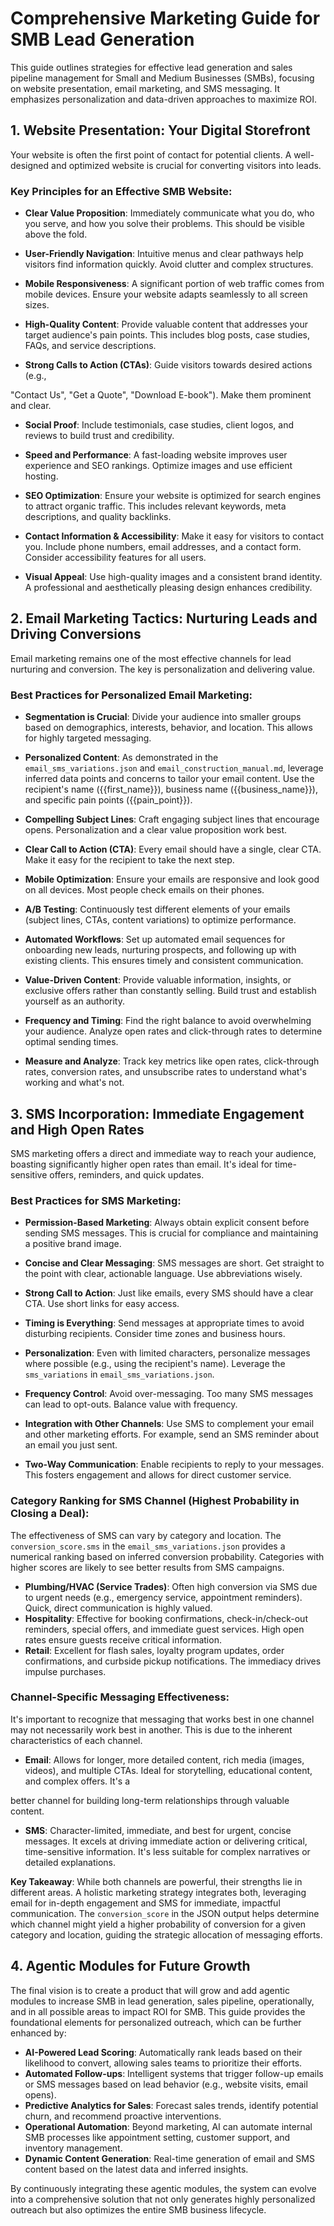  # Comprehensive Marketing Guide for SMB Lead Generation

This guide outlines strategies for effective lead generation and sales pipeline management for Small and Medium Businesses (SMBs), focusing on website presentation, email marketing, and SMS messaging. It emphasizes personalization and data-driven approaches to maximize ROI.

## 1. Website Presentation: Your Digital Storefront

Your website is often the first point of contact for potential clients. A well-designed and optimized website is crucial for converting visitors into leads.

### Key Principles for an Effective SMB Website:

-   **Clear Value Proposition**: Immediately communicate what you do, who you serve, and how you solve their problems. This should be visible above the fold.

-   **User-Friendly Navigation**: Intuitive menus and clear pathways help visitors find information quickly. Avoid clutter and complex structures.

-   **Mobile Responsiveness**: A significant portion of web traffic comes from mobile devices. Ensure your website adapts seamlessly to all screen sizes.

-   **High-Quality Content**: Provide valuable content that addresses your target audience's pain points. This includes blog posts, case studies, FAQs, and service descriptions.

-   **Strong Calls to Action (CTAs)**: Guide visitors towards desired actions (e.g., 


 "Contact Us", "Get a Quote", "Download E-book"). Make them prominent and clear.

-   **Social Proof**: Include testimonials, case studies, client logos, and reviews to build trust and credibility.

-   **Speed and Performance**: A fast-loading website improves user experience and SEO rankings. Optimize images and use efficient hosting.

-   **SEO Optimization**: Ensure your website is optimized for search engines to attract organic traffic. This includes relevant keywords, meta descriptions, and quality backlinks.

-   **Contact Information & Accessibility**: Make it easy for visitors to contact you. Include phone numbers, email addresses, and a contact form. Consider accessibility features for all users.

-   **Visual Appeal**: Use high-quality images and a consistent brand identity. A professional and aesthetically pleasing design enhances credibility.

## 2. Email Marketing Tactics: Nurturing Leads and Driving Conversions

Email marketing remains one of the most effective channels for lead nurturing and conversion. The key is personalization and delivering value.

### Best Practices for Personalized Email Marketing:

-   **Segmentation is Crucial**: Divide your audience into smaller groups based on demographics, interests, behavior, and location. This allows for highly targeted messaging.

-   **Personalized Content**: As demonstrated in the `email_sms_variations.json` and `email_construction_manual.md`, leverage inferred data points and concerns to tailor your email content. Use the recipient's name ({{first_name}}), business name ({{business_name}}), and specific pain points ({{pain_point}}).

-   **Compelling Subject Lines**: Craft engaging subject lines that encourage opens. Personalization and a clear value proposition work best.

-   **Clear Call to Action (CTA)**: Every email should have a single, clear CTA. Make it easy for the recipient to take the next step.

-   **Mobile Optimization**: Ensure your emails are responsive and look good on all devices. Most people check emails on their phones.

-   **A/B Testing**: Continuously test different elements of your emails (subject lines, CTAs, content variations) to optimize performance.

-   **Automated Workflows**: Set up automated email sequences for onboarding new leads, nurturing prospects, and following up with existing clients. This ensures timely and consistent communication.

-   **Value-Driven Content**: Provide valuable information, insights, or exclusive offers rather than constantly selling. Build trust and establish yourself as an authority.

-   **Frequency and Timing**: Find the right balance to avoid overwhelming your audience. Analyze open rates and click-through rates to determine optimal sending times.

-   **Measure and Analyze**: Track key metrics like open rates, click-through rates, conversion rates, and unsubscribe rates to understand what's working and what's not.

## 3. SMS Incorporation: Immediate Engagement and High Open Rates

SMS marketing offers a direct and immediate way to reach your audience, boasting significantly higher open rates than email. It's ideal for time-sensitive offers, reminders, and quick updates.

### Best Practices for SMS Marketing:

-   **Permission-Based Marketing**: Always obtain explicit consent before sending SMS messages. This is crucial for compliance and maintaining a positive brand image.

-   **Concise and Clear Messaging**: SMS messages are short. Get straight to the point with clear, actionable language. Use abbreviations wisely.

-   **Strong Call to Action**: Just like emails, every SMS should have a clear CTA. Use short links for easy access.

-   **Timing is Everything**: Send messages at appropriate times to avoid disturbing recipients. Consider time zones and business hours.

-   **Personalization**: Even with limited characters, personalize messages where possible (e.g., using the recipient's name). Leverage the `sms_variations` in `email_sms_variations.json`.

-   **Frequency Control**: Avoid over-messaging. Too many SMS messages can lead to opt-outs. Balance value with frequency.

-   **Integration with Other Channels**: Use SMS to complement your email and other marketing efforts. For example, send an SMS reminder about an email you just sent.

-   **Two-Way Communication**: Enable recipients to reply to your messages. This fosters engagement and allows for direct customer service.

### Category Ranking for SMS Channel (Highest Probability in Closing a Deal):

The effectiveness of SMS can vary by category and location. The `conversion_score.sms` in the `email_sms_variations.json` provides a numerical ranking based on inferred conversion probability. Categories with higher scores are likely to see better results from SMS campaigns.

-   **Plumbing/HVAC (Service Trades)**: Often high conversion via SMS due to urgent needs (e.g., emergency service, appointment reminders). Quick, direct communication is highly valued.
-   **Hospitality**: Effective for booking confirmations, check-in/check-out reminders, special offers, and immediate guest services. High open rates ensure guests receive critical information.
-   **Retail**: Excellent for flash sales, loyalty program updates, order confirmations, and curbside pickup notifications. The immediacy drives impulse purchases.

### Channel-Specific Messaging Effectiveness:

It's important to recognize that messaging that works best in one channel may not necessarily work best in another. This is due to the inherent characteristics of each channel.

-   **Email**: Allows for longer, more detailed content, rich media (images, videos), and multiple CTAs. Ideal for storytelling, educational content, and complex offers. It's a 


better channel for building long-term relationships through valuable content.

-   **SMS**: Character-limited, immediate, and best for urgent, concise messages. It excels at driving immediate action or delivering critical, time-sensitive information. It's less suitable for complex narratives or detailed explanations.

**Key Takeaway**: While both channels are powerful, their strengths lie in different areas. A holistic marketing strategy integrates both, leveraging email for in-depth engagement and SMS for immediate, impactful communication. The `conversion_score` in the JSON output helps determine which channel might yield a higher probability of conversion for a given category and location, guiding the strategic allocation of messaging efforts.

## 4. Agentic Modules for Future Growth

The final vision is to create a product that will grow and add agentic modules to increase SMB in lead generation, sales pipeline, operationally, and in all possible areas to impact ROI for SMB. This guide provides the foundational elements for personalized outreach, which can be further enhanced by:

-   **AI-Powered Lead Scoring**: Automatically rank leads based on their likelihood to convert, allowing sales teams to prioritize their efforts.
-   **Automated Follow-ups**: Intelligent systems that trigger follow-up emails or SMS messages based on lead behavior (e.g., website visits, email opens).
-   **Predictive Analytics for Sales**: Forecast sales trends, identify potential churn, and recommend proactive interventions.
-   **Operational Automation**: Beyond marketing, AI can automate internal SMB processes like appointment setting, customer support, and inventory management.
-   **Dynamic Content Generation**: Real-time generation of email and SMS content based on the latest data and inferred insights.

By continuously integrating these agentic modules, the system can evolve into a comprehensive solution that not only generates highly personalized outreach but also optimizes the entire SMB business lifecycle.
